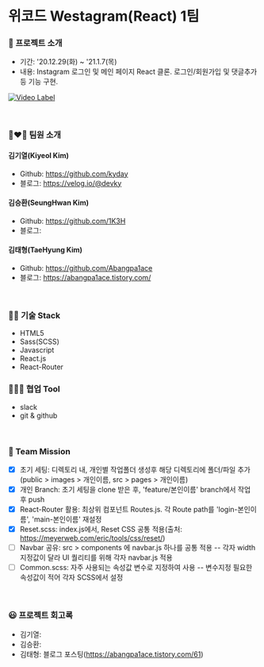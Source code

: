 # 위코드 Westagram(React) 1팀

### 🤔 프로젝트 소개
- 기간: '20.12.29(화) ~ '21.1.7(목)
- 내용: Instagram 로그인 및 메인 페이지 React 클론. 로그인/회원가입 및 댓글추가 등 기능 구현.

[![Video Label](http://img.youtube.com/vi/o299Sllsot8/0.jpg)](https://youtu.be/uLR1RNqJ1Mw?t=0s)

<br />

### 👨‍❤️‍👨 팀원 소개
#### 김기열(Kiyeol Kim)
- Github: https://github.com/kyday
- 블로그: https://velog.io/@devky

#### 김승환(SeungHwan Kim)
- Github: https://github.com/1K3H
- 블로그: 

#### 김태형(TaeHyung Kim)
- Github: https://github.com/Abangpa1ace
- 블로그: https://abangpa1ace.tistory.com/
<br />

### 🧑‍💻 기술 Stack
- HTML5
- Sass(SCSS)
- Javascript
- React.js
- React-Router


### 👨‍👨‍👦 협업 Tool
- slack
- git & github

<br />

### 👊 Team Mission
- [x] 초기 세팅: 디렉토리 내, 개인별 작업폴더 생성후 해당 디렉토리에 폴더/파일 추가(public > images > 개인이름, src > pages > 개인이름)
- [x] 개인 Branch: 초기 세팅을 clone 받은 후, 'feature/본인이름' branch에서 작업 후 push
- [x] React-Router 활용: 최상위 컴포넌트 Routes.js. 각 Route path를 'login-본인이름', 'main-본인이름' 재설정
- [x] Reset.scss: index.js에서, Reset CSS 공통 적용(출처: https://meyerweb.com/eric/tools/css/reset/)
- [ ] Navbar 공유: src > components 에 navbar.js 하나를 공통 적용 -- 각자 width 지정값이 달라 UI 퀄리티를 위해 각자 navbar.js 적용 
- [ ] Common.scss: 자주 사용되는 속성값 변수로 지정하여 사용 -- 변수지정 필요한 속성값이 적어 각자 SCSS에서 설정
<br />

### 😃 프로젝트 회고록
- 김기열:
- 김승환:
- 김태형: 블로그 포스팅(https://abangpa1ace.tistory.com/61)
